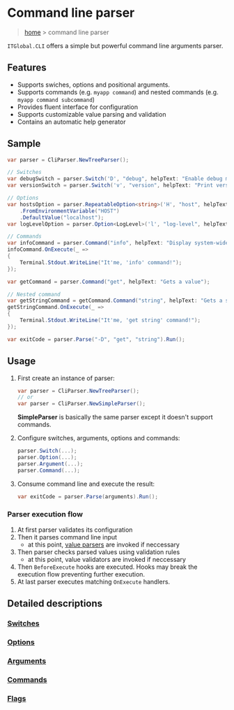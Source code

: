 # Command line parser

> [home](../README.md) > command line parser

`ITGlobal.CLI` offers a simple but powerful command line arguments parser.

## Features

* Supports swiches, options and positional arguments.
* Supports commands (e.g. `myapp command`) and nested commands (e.g. `myapp command subcommand`)
* Provides fluent interface for configuration
* Supports customizable value parsing and validation
* Contains an automatic help generator

## Sample

```csharp
var parser = CliParser.NewTreeParser();

// Switches
var debugSwitch = parser.Switch('D', "debug", helpText: "Enable debug mode");
var versionSwitch = parser.Switch('v', "version", helpText: "Print version information and quit");

// Options
var hostsOption = parser.RepeatableOption<string>('H', "host", helpText: "Host name")
    .FromEnvironmentVariable("HOST")
    .DefaultValue("localhost");
var logLevelOption = parser.Option<LogLevel>('l', "log-level", helpText: "Set the logging level");

// Commands
var infoCommand = parser.Command("info", helpText: "Display system-wide information");
infoCommand.OnExecute(_ =>
{
    Terminal.Stdout.WriteLine("It'me, 'info' command!");
});

var getCommand = parser.Command("get", helpText: "Gets a value");

// Nested command
var getStringCommand = getCommand.Command("string", helpText: "Gets a string value");
getStringCommand.OnExecute(_ =>
{
    Terminal.Stdout.WriteLine("It'me, 'get string' command!");
});

var exitCode = parser.Parse("-D", "get", "string").Run();
```

## Usage

1. First create an instance of parser:

   ```csharp
   var parser = CliParser.NewTreeParser();
   // or
   var parser = CliParser.NewSimpleParser();
   ```

   **SimpleParser** is basically the same parser except it doesn't support commands.

2. Configure switches, arguments, options and commands:

   ```csharp
   parser.Switch(...);
   parser.Option(...);
   parser.Argument(...);
   parser.Command(...);
   ```

3. Consume command line and execute the result:

   ```csharp
   var exitCode = parser.Parse(arguments).Run();
   ```

### Parser execution flow

1. At first parser validates its configuration
2. Then it parses command line input
   * at this point, [value parsers](value-parser.md) are invoked if neccessary
3. Then parser checks parsed values using validation rules
   * at this point, value validators are invoked if neccessary
4. Then `BeforeExecute` hooks are executed. Hooks may break the execution flow preventing further execution.
5. At last parser executes matching `OnExecute` handlers.

## Detailed descriptions

### [Switches](switches.md)

### [Options](options.md)

### [Arguments](arguments.md)

### [Commands](commands.md)

### [Flags](flags.md)
